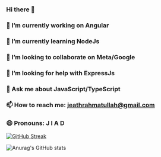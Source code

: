 ### Hi there 👋

### 🔭 I’m currently working on Angular
### 🌱 I’m currently learning NodeJs
### 👯 I’m looking to collaborate on Meta/Google
### 🤔 I’m looking for help with ExpressJs
### 💬 Ask me about JavaScript/TypeScript
### 📫 How to reach me: jeathrahmatullah@gmail.com
### 😄 Pronouns: J I A D

[![GitHub Streak](https://github-readme-streak-stats.herokuapp.com/?user=JeathRahmatUllah)](https://git.io/streak-stats)


![Anurag's GitHub stats](https://github-readme-stats.vercel.app/api?username=JeathRahmatUllah&show_icons=true)
